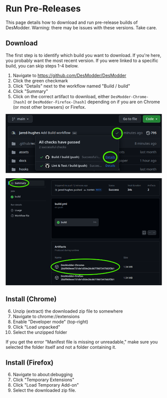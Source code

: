 # Run Pre-Releases

This page details how to download and run pre-release builds of DesModder. Warning: there may be issues with these versions. Take care.

## Download

The first step is to identify which build you want to download. If you're here, you probably want the most recent version. If you were linked to a specific build, you can skip steps 1-4 below.

1. Navigate to https://github.com/DesModder/DesModder
2. Click the green checkmark
3. Click "Details" next to the workflow named "Build / build"
4. Click "Summary"
5. Click on the correct artifact to download, either `DesModder-Chrome-[hash]` or `DesModder-Firefox-[hash]` depending on if you are on Chrome (or most other browsers) or Firefox.

![Click green checkmark, then click details](./assets/prerelease_first_steps.png)

![Click summary, then click the correct artifact](./assets/prerelease_find_artifact.png)

## Install (Chrome)

6. Unzip (extract) the downloaded zip file to somewhere
7. Navigate to chrome://extensions
8. Enable "Developer mode" (top-right)
9. Click "Load unpacked"
10. Select the unzipped folder

If you get the error "Manifest file is missing or unreadable," make sure you selected the folder itself and not a folder containing it.

## Install (Firefox)

6. Navigate to about:debugging
7. Click "Temporary Extensions"
8. Click "Load Temporary Add-on"
9. Select the downloaded zip file.
